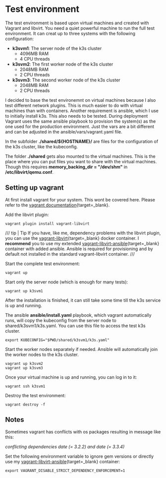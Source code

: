 # Test environment

The test environment is based upon virtual machines and created with Vagrant and libvirt. You need a quiet powerful machine to run the full test environment. It can creat up to three systems with the following configuration:

- **k3svm1**: The server node of the k3s cluster
    - 4096MB RAM
    - 4 CPU threads
- **k3svm2**: The first worker node of the k3s cluster
    - 2048MB RAM
    - 2 CPU threads
- **k3svm3**: The second worker node of the k3s cluster
    - 2048MB RAM
    - 2 CPU threads

I decided to base the test environemnt on virtual machines because I also test different network plugins. This is much easier to do with virtual machines than with containers. Another requirement is ansible, which I use to initially install k3s. This also needs to be tested. During deployment Vagrant uses the same ansible playbook to provision the system(s) as the one used for the production environment. Just the vars are a bit different and can be adjusted in the ansible/vars/vagrant.yaml file.

In the subfolder **./shared/${HOSTNAME}/** are files for the configuration of the k3s cluster, like the kubeconfig.

The folder **./shared** gets also mounted to the virtual machines. This is the place where you can put files you want to share with the virtual machines. Though this requires **memory_backing_dir = "/dev/shm"** in **/etc/libvirt/qemu.conf**.

## Setting up vagrant

At first install vagrant for your system. This wont be covered here. Please refer to the [vagrant documentation](https://developer.hashicorp.com/vagrant/docs/installation){target=_blank}.

Add the libvirt plugin:

```shell
vagrant plugin install vagrant-libvirt
```

/// tip | Tip
If you have, like me, dependency problems with the libvirt plugin, you can use the [vagrant-libvirt](https://vagrant-libvirt.github.io/vagrant-libvirt/installation.html#docker--podman){target=_blank} docker container. I **recommend** you to use my extended [vagrant-libvirt-ansible](https://github.com/madic-creates/vagrant-libvirt-ansible){target=_blank} container with added ansible. Ansible is required for provisioning and by default not installed in the standard vagrant-libvirt container.
///

Start the complete test environment:

```shell
vagrant up
```

Start only the server node (which is enough for many tests):

```shell
vagrant up k3svm1
```

After the installation is finished, it can still take some time till the k3s service is up and running.

The ansible **ansible/install.yaml** playbook, which vagrant automatically runs, will copy the kubeconfig from the server node to shared/k3svm1/k3s.yaml. You can use this file to access the test k3s cluster.

```shell
export KUBECONFIG="$PWD/shared/k3svm1/k3s.yaml"
```

Start the worker nodes separately if needed. Ansible will automatically join the worker nodes to the k3s cluster.

```shell
vagrant up k3svm2
vagrant up k3svm3
```

Once your virtual machine is up and running, you can log in to it:

```shell
vagrant ssh k3svm1
```

Destroy the test environment:

```shell
vagrant destroy -f
```

## Notes

Sometimes vagrant has conflicts with os packages resulting in message like this:

*conflicting dependencies date (= 3.2.2) and date (= 3.3.4)*

Set the following environment variable to ignore gem versions or directly use my [vagrant-libvirt-ansible](https://github.com/madic-creates/vagrant-libvirt-ansible){target=_blank} container:

```shell
export VAGRANT_DISABLE_STRICT_DEPENDENCY_ENFORCEMENT=1
```
